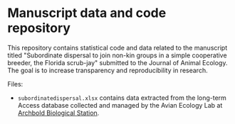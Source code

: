 # Manuscript data and code repository

This repository contains statistical code and data related to the manuscript titled "Subordinate dispersal to join non-kin groups in a simple cooperative breeder, the Florida scrub-jay" submitted to the Journal of Animal Ecology. The goal is to increase transparency and reproducibility in research.

Files:
- `subordinatedispersal.xlsx`  contains data extracted from the long-term Access database collected and managed by the Avian Ecology Lab at [Archbold Biological Station](https://www.archbold-station.org/).  
